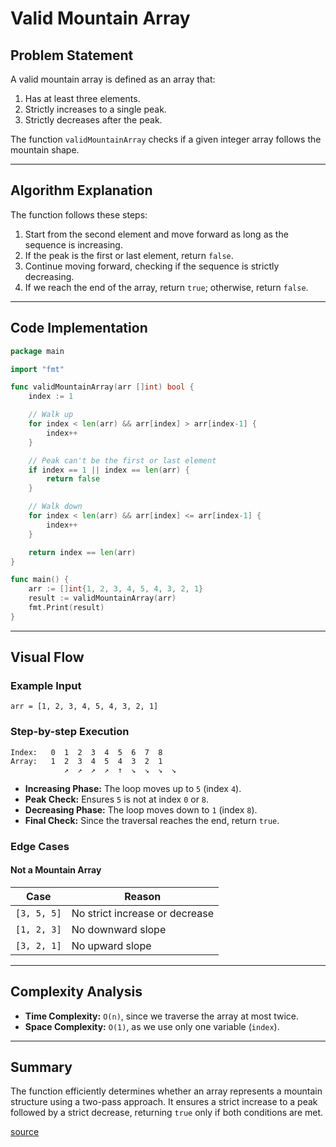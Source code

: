 # Valid Mountain Array

## Problem Statement
A valid mountain array is defined as an array that:
1. Has at least three elements.
2. Strictly increases to a single peak.
3. Strictly decreases after the peak.

The function `validMountainArray` checks if a given integer array follows the mountain shape.

---

## Algorithm Explanation

The function follows these steps:

1. Start from the second element and move forward as long as the sequence is increasing.
2. If the peak is the first or last element, return `false`.
3. Continue moving forward, checking if the sequence is strictly decreasing.
4. If we reach the end of the array, return `true`; otherwise, return `false`.

---

## Code Implementation
```go
package main

import "fmt"

func validMountainArray(arr []int) bool {
	index := 1

	// Walk up
	for index < len(arr) && arr[index] > arr[index-1] {
		index++
	}

	// Peak can't be the first or last element
	if index == 1 || index == len(arr) {
		return false
	}

	// Walk down
	for index < len(arr) && arr[index] <= arr[index-1] {
		index++
	}

	return index == len(arr)
}

func main() {
	arr := []int{1, 2, 3, 4, 5, 4, 3, 2, 1}
	result := validMountainArray(arr)
	fmt.Print(result)
}
```

---

## Visual Flow

### Example Input
`arr = [1, 2, 3, 4, 5, 4, 3, 2, 1]`

### Step-by-step Execution
```
Index:   0  1  2  3  4  5  6  7  8
Array:   1  2  3  4  5  4  3  2  1
            ↗  ↗  ↗  ↗  ↑  ↘  ↘  ↘  ↘
```
- **Increasing Phase:** The loop moves up to `5` (index `4`).
- **Peak Check:** Ensures `5` is not at index `0` or `8`.
- **Decreasing Phase:** The loop moves down to `1` (index `8`).
- **Final Check:** Since the traversal reaches the end, return `true`.

### Edge Cases
#### **Not a Mountain Array**
| Case | Reason |
|------|--------|
| `[3, 5, 5]` | No strict increase or decrease |
| `[1, 2, 3]` | No downward slope |
| `[3, 2, 1]` | No upward slope |

---

## Complexity Analysis
- **Time Complexity:** `O(n)`, since we traverse the array at most twice.
- **Space Complexity:** `O(1)`, as we use only one variable (`index`).

---

## Summary
The function efficiently determines whether an array represents a mountain structure using a two-pass approach. It ensures a strict increase to a peak followed by a strict decrease, returning `true` only if both conditions are met.


[source](https://leetcode.com/problems/valid-mountain-array)
